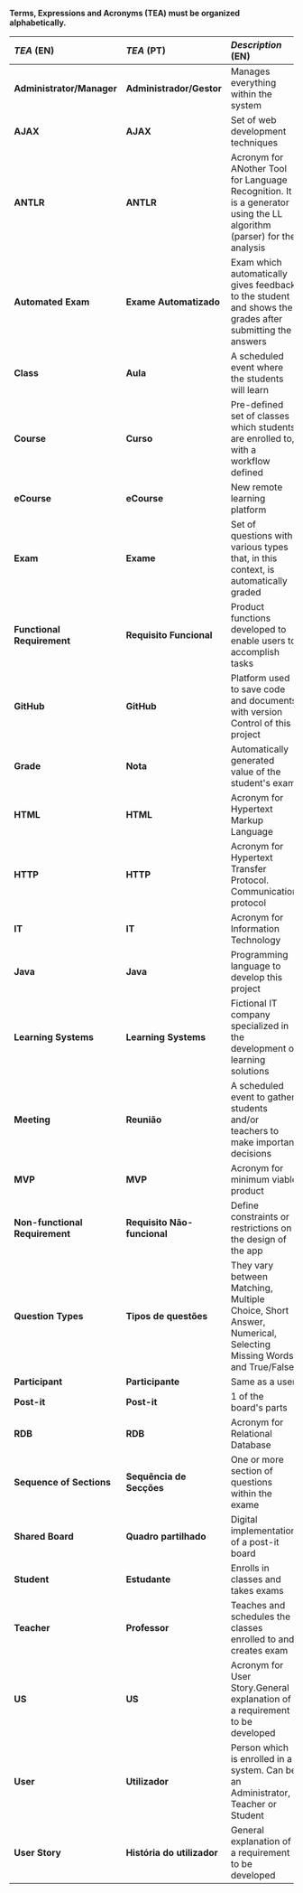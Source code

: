 **Terms, Expressions and Acronyms (TEA) must be organized alphabetically.**


| **_TEA_** (EN) | **_TEA_** (PT) | **_Description_** (EN)                                                                                                |                                       
|:---------------|:---------------|:----------------------------------------------------------------------------------------------------------------------|
| **Administrator/Manager** | **Administrador/Gestor** | Manages everything within the system                                                                                  |
| **AJAX** | **AJAX** | Set of web development techniques                                                                                     |
| **ANTLR** | **ANTLR** | Acronym for ANother Tool for Language Recognition. It is a generator using the LL algorithm (parser) for the analysis |
| **Automated Exam**| **Exame Automatizado** | Exam which automatically gives feedback to the student and shows the grades after submitting the answers              |
| **Class** | **Aula** | A scheduled event where the students will learn                                                                       |
| **Course** | **Curso** | Pre-defined set of classes which students are enrolled to, with a workflow defined                                    |
| **eCourse**         | **eCourse**         | New remote learning platform                                                                                          |
| **Exam** | **Exame** | Set of questions with various types that, in this context, is automatically graded                                    |
| **Functional Requirement** | **Requisito Funcional** | Product functions developed to enable users to accomplish tasks                                                       |
| **GitHub** | **GitHub** | Platform used to save code and documents with version Control of this project                                         |
| **Grade** | **Nota** | Automatically generated value of the student's exam                                                                   |
| **HTML** | **HTML** | Acronym for Hypertext Markup Language                                                                                 |
| **HTTP** | **HTTP** | Acronym for Hypertext Transfer Protocol. Communication protocol                                                       |
| **IT**        | **IT**        | Acronym for Information Technology                                                                                    |
| **Java** | **Java** | Programming language to develop this project                                                                          |
| **Learning Systems**    | **Learning Systems**    | Fictional IT company specialized in the development of learning solutions                                             |
| **Meeting** | **Reunião** | A scheduled event to gather students and/or teachers to make important decisions                                      |
| **MVP** | **MVP** | Acronym for minimum viable product                                                                                    |
| **Non-functional Requirement** | **Requisito Não-funcional** | Define constraints or restrictions on the design of the app                                                           |
| **Question Types** | **Tipos de questões** | They vary between Matching, Multiple Choice, Short Answer, Numerical, Selecting Missing Words and True/False          |
| **Participant** | **Participante** | Same as a user                                                                                                        |
| **Post-it** | **Post-it** | 1 of the board's parts                                                                                                |
| **RDB** | **RDB** | Acronym for Relational Database                                                                                       |
| **Sequence of Sections** | **Sequência de Secções** | One or more section of questions within the exame                                                                     |
| **Shared Board** | **Quadro partilhado** | Digital implementation of a post-it board                                                                             |
| **Student** | **Estudante** | Enrolls in classes and takes exams                                                                                    |
| **Teacher** | **Professor** | Teaches and schedules the classes enrolled to and creates exam                                                        |
| **US** | **US** | Acronym for User Story.General explanation of a requirement to be developed                                           |
| **User** | **Utilizador** | Person which is enrolled in a system. Can be an Administrator, Teacher or Student                                     |
| **User Story** | **História do utilizador** | General explanation of a requirement to be developed                                                                  |
